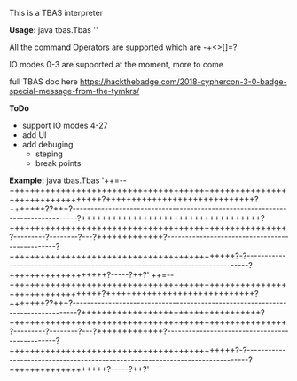 This is a TBAS interpreter

**Usage:** java tbas.Tbas '<tbas>'

All the command Operators are supported which are -+<>[]=?

IO modes 0-3 are supported at the moment, more to come

full TBAS doc here https://hackthebadge.com/2018-cyphercon-3-0-badge-special-message-from-the-tymkrs/

**ToDo**
 * support IO modes 4-27
 * add UI
 * add debuging
   * steping
   * break points

**Example:** java tbas.Tbas '++=--++++++++++++++++++++++++++++++++++++++++++++++++++++++++++++++++++++++++?+++++++++++++++++++++++++++++?+++++++??+++?-------------------------------------------------------------------------------?+++++++++++++++++++++++++++++++++++?++++++++++++++++++++++++++++++++++++++++++++++++++++++?---------?--------?---?+++++++++++++?-----------------------------------------------?++++++++++++++++++++++++++++++++++++++++++++?-?------------------------------------------------------------------------------?+++++++++++++++++++?-----?++?'
++=--++++++++++++++++++++++++++++++++++++++++++++++++++++++++++++++++++++++++?+++++++++++++++++++++++++++++?+++++++??+++?-------------------------------------------------------------------------------?+++++++++++++++++++++++++++++++++++?++++++++++++++++++++++++++++++++++++++++++++++++++++++?---------?--------?---?+++++++++++++?-----------------------------------------------?++++++++++++++++++++++++++++++++++++++++++++?-?------------------------------------------------------------------------------?+++++++++++++++++++?-----?++?'